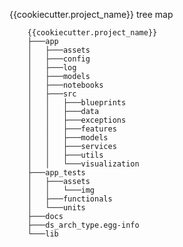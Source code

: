 {{cookiecutter.project_name}} tree map

        {{cookiecutter.project_name}}
        ├───app
        │   ├───assets
        │   ├───config
        │   ├───log
        │   ├───models
        │   ├───notebooks
        │   ├───src
        │   │   ├───blueprints
        │   │   ├───data
        │   │   ├───exceptions
        │   │   ├───features
        │   │   ├───models
        │   │   ├───services
        │   │   ├───utils
        │   │   └───visualization
        ├───app_tests
        │   ├───assets
        │   │   └───img
        │   ├───functionals
        │   └───units
        ├───docs
        ├───ds_arch_type.egg-info
        └───lib